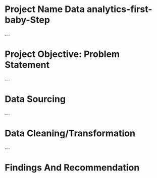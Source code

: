 # Project Name Data analytics-first-baby-Step

....
# Project Objective: Problem Statement



....
# Data Sourcing



....
# Data Cleaning/Transformation



....
# Findings And Recommendation
